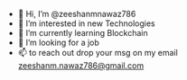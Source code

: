 - 👋 Hi, I’m @zeeshanmnawaz786
- 👀 I’m interested in new Technologies 
- 🌱 I’m currently learning Blockchain 
- 💞️ I’m looking for a job
- 📫 to reach out drop your msg on my email zeeshanm.nawaz786@gmail.com

<!---
zeeshanmnawaz786/zeeshanmnawaz786 is a ✨ special ✨ repository because its `README.md` (this file) appears on your GitHub profile.
You can click the Preview link to take a look at your changes.
--->
